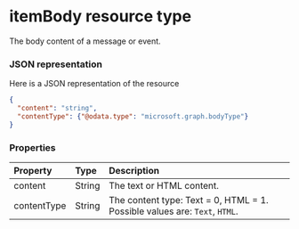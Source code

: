 # itemBody resource type

The body content of a message or event.

### JSON representation

Here is a JSON representation of the resource

<!-- {
  "blockType": "resource",
  "optionalProperties": [

  ],
  "@odata.type": "microsoft.graph.itembody"
}-->

```json
{
  "content": "string",
  "contentType": {"@odata.type": "microsoft.graph.bodyType"}
}

```
### Properties
| Property	   | Type	|Description|
|:---------------|:--------|:----------|
|content|String|The text or HTML content.|
|contentType|String|The content type: Text = 0, HTML = 1. Possible values are: `Text`, `HTML`.|

<!-- uuid: 8fcb5dbc-d5aa-4681-8e31-b001d5168d79
2015-10-25 14:57:30 UTC -->
<!-- {
  "type": "#page.annotation",
  "description": "itemBody resource",
  "keywords": "",
  "section": "documentation",
  "tocPath": ""
}-->